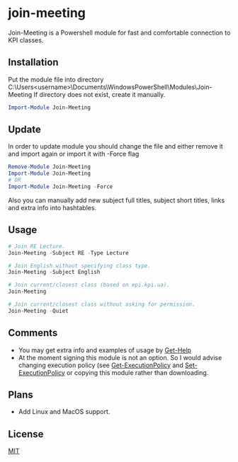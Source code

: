 # join-meeting
Join-Meeting is a Powershell module for fast and comfortable connection to KPI classes.

## Installation

Put the module file into directory C:\Users\<username>\Documents\WindowsPowerShell\Modules\Join-Meeting
If directory does not exist, create it manually.

```powershell
Import-Module Join-Meeting
```

## Update

In order to update module you should change the file and either remove it and import again or import it with -Force flag

```powershell
Remove-Module Join-Meeting
Import-Module Join-Meeting
# OR
Import-Module Join-Meeting -Force
```

Also you can manually add new subject full titles, subject short titles, links and extra info into hashtables.

## Usage

```powershell
# Join RE Lecture.
Join-Meeting -Subject RE -Type Lecture

# Join English without specifying class type.
Join-Meeting -Subject English

# Join current/closest class (based on epi.kpi.ua).
Join-Meeting

# Join current/closest class without asking for permission.
Join-Meeting -Quiet
```

## Comments

* You may get extra info and examples of usage by [Get-Help](https://learn.microsoft.com/en-us/powershell/module/microsoft.powershell.core/get-help?view=powershell-7.3)
* At the moment signing this module is not an option. So I would advise changing execution policy (see [Get-ExecutionPolicy](https://learn.microsoft.com/en-us/powershell/module/microsoft.powershell.security/get-executionpolicy?view=powershell-7.3) and [Set-ExecutionPolicy](https://learn.microsoft.com/en-us/powershell/module/microsoft.powershell.security/set-executionpolicy?view=powershell-7.3) or copying this module rather than downloading.

## Plans

* Add Linux and MacOS support.

## License

[MIT](https://choosealicense.com/licenses/mit/)
